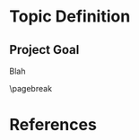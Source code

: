 # Topic Definition

## Project Goal

Blah

\pagebreak

# References
<!-- pandoc handles the refs -->